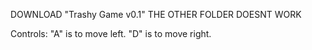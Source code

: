 DOWNLOAD "Trashy Game v0.1" THE OTHER FOLDER DOESNT WORK

Controls:
"A" is to move left.
"D" is to move right.
